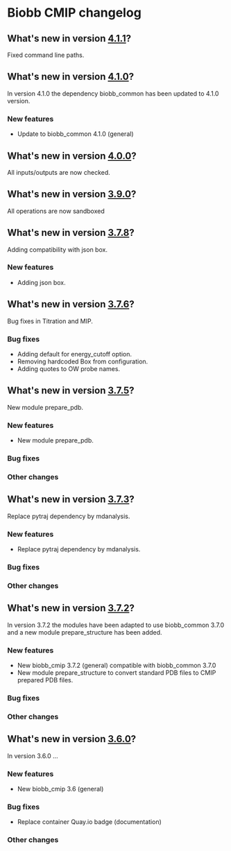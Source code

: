 # Biobb CMIP changelog

## What's new in version [4.1.1](https://github.com/bioexcel/biobb_cmip/releases/tag/4.1.1)?
Fixed command line paths.

## What's new in version [4.1.0](https://github.com/bioexcel/biobb_cmip/releases/tag/v4.1.0)?
In version 4.1.0 the dependency biobb_common has been updated to 4.1.0 version.

### New features

* Update to biobb_common 4.1.0 (general)

## What's new in version [4.0.0](https://github.com/bioexcel/biobb_cmip/releases/tag/4.0.0)?
All inputs/outputs are now checked.

## What's new in version [3.9.0](https://github.com/bioexcel/biobb_cmip/releases/tag/3.9.0)?
All operations are now sandboxed

## What's new in version [3.7.8](https://github.com/bioexcel/biobb_cmip/releases/tag/3.7.8)?
Adding compatibility with json box.

### New features
* Adding json box.

## What's new in version [3.7.6](https://github.com/bioexcel/biobb_cmip/releases/tag/3.7.6)?
Bug fixes in Titration and MIP.

### Bug fixes

* Adding default for energy_cutoff option.
* Removing hardcoded Box from configuration.
* Adding quotes to OW probe names.

## What's new in version [3.7.5](https://github.com/bioexcel/biobb_cmip/releases/tag/3.7.5)?
New module prepare_pdb.

### New features

* New module prepare_pdb.

### Bug fixes

### Other changes

## What's new in version [3.7.3](https://github.com/bioexcel/biobb_cmip/releases/tag/3.7.3)?
Replace pytraj dependency by mdanalysis.

### New features

* Replace pytraj dependency by mdanalysis.

### Bug fixes

### Other changes

## What's new in version [3.7.2](https://github.com/bioexcel/biobb_cmip/releases/tag/3.7.2)?
In version 3.7.2 the modules have been adapted to use biobb_common 3.7.0
and a new module prepare_structure has been added.

### New features

* New biobb_cmip 3.7.2 (general) compatible with biobb_common 3.7.0
* New module prepare_structure to convert standard PDB files to CMIP prepared PDB files.

### Bug fixes

### Other changes


## What's new in version [3.6.0](https://github.com/bioexcel/biobb_cmip/releases/tag/3.6.0)?
In version 3.6.0 ...

### New features

* New biobb_cmip 3.6 (general)

### Bug fixes

* Replace container Quay.io badge (documentation)

### Other changes
